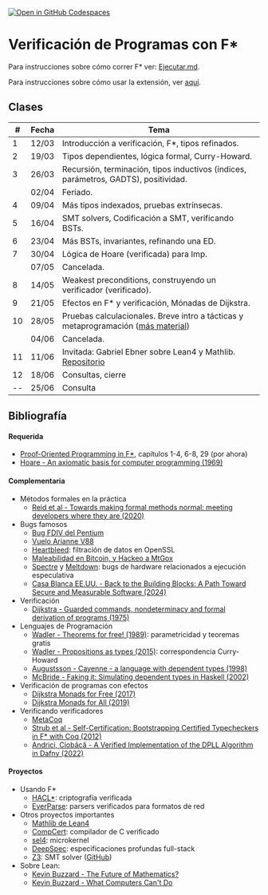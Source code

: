 <a href='https://codespaces.new/mtzguido/verificacion-con-fstar-2024' target="_blank" rel="noreferrer noopener"><img src='https://github.com/codespaces/badge.svg' alt='Open in GitHub Codespaces' style='max-width: 100%;'></a>

# Verificación de Programas con F\*

Para instrucciones sobre cómo correr F* ver: [Ejecutar.md](./Ejecutar.md).

Para instrucciones sobre cómo usar la extensión, ver [aquí](https://github.com/FStarLang/fstar-vscode-assistant?tab=readme-ov-file#basic-navigation).

## Clases

| # |  Fecha | Tema                        |
|---|--------|-----------------------------|
|  1 | 12/03 | Introducción a verificación, F*, tipos refinados.
|  2 | 19/03 | Tipos dependientes, lógica formal, Curry-Howard.
|  3 | 26/03 | Recursión, terminación, tipos inductivos (índices, parámetros, GADTS), positividad.
|    | 02/04 | Feriado.
|  4 | 09/04 | Más tipos indexados, pruebas extrínsecas.
|  5 | 16/04 | SMT solvers, Codificación a SMT, verificando BSTs.
|  6 | 23/04 | Más BSTs, invariantes, refinando una ED.
|  7 | 30/04 | Lógica de Hoare (verificada) para Imp.
|    | 07/05 | Cancelada.
|  8 | 14/05 | Weakest preconditions, construyendo un verificador (verificado).
|  9 | 21/05 | Efectos en F\* y verificación, Mónadas de Dijkstra.
| 10 | 28/05 | Pruebas calculacionales. Breve intro a tácticas y metaprogramación ([más material](https://fstar-lang.org/eci2019/))
|    | 04/06 | Cancelada.
| 11 | 11/06 | Invitada: Gabriel Ebner sobre Lean4 y Mathlib. [Repositorio](https://github.com/gebner/vcf24-lean)
| 12 | 18/06 | Consultas, cierre
| -- | 25/06 | Consulta

## Bibliografía

#### Requerida

- [Proof-Oriented Programming in F\*](https://fstar-lang.org/tutorial/proof-oriented-programming-in-fstar.pdf), capítulos 1-4, 6-8, 29 (por ahora)
- [Hoare - An axiomatic basis for computer programming (1969)](https://dl.acm.org/doi/10.1145/363235.363259)

#### Complementaria

- Métodos formales en la práctica
  - [Reid et al - Towards making formal methods normal: meeting developers where they are (2020)](https://arxiv.org/abs/2010.16345)
- Bugs famosos
  - [Bug FDIV del Pentium](https://en.wikipedia.org/wiki/Pentium_FDIV_bug)
  - [Vuelo Arianne V88](https://en.wikipedia.org/wiki/Ariane_flight_V88)
  - [Heartbleed](https://heartbleed.com/): filtración de datos en OpenSSL
  - [Maleabilidad en Bitcoin, y Hackeo a MtGox](https://arxiv.org/abs/1403.6676)
  - [Spectre](https://spectreattack.com/spectre.pdf)
     y [Meltdown](https://meltdownattack.com/meltdown.pdf): bugs de hardware relacionados a ejecución especulativa
  - [Casa Blanca EE.UU. - Back to the Building Blocks: A Path Toward Secure and Measurable Software (2024)](https://www.whitehouse.gov/wp-content/uploads/2024/02/Final-ONCD-Technical-Report.pdf)
- Verificación
  - [Dijkstra - Guarded commands, nondeterminacy and formal derivation of programs (1975)](https://dl.acm.org/doi/10.1145/360933.360975)
- Lenguajes de Programación
  - [Wadler - Theorems for free! (1989)](https://www2.cs.sfu.ca/CourseCentral/831/burton/Notes/July14/free.pdf): parametricidad y teoremas gratis
  - [Wadler - Propositions as types (2015)](https://www.youtube.com/watch?v=IOiZatlZtGU): correspondencia Curry-Howard
  - [Augustsson - Cayenne - a language with dependent types (1998)](https://dl.acm.org/doi/pdf/10.1145/289423.289451)
  - [McBride - Faking it: Simulating dependent types in Haskell (2002)](https://www.cambridge.org/core/journals/journal-of-functional-programming/article/faking-it-simulating-dependent-types-in-haskell/A904B84CA962F2D75578445B703F199A)
- Verificación de programas con efectos
  - [Dijkstra Monads for Free (2017)](https://arxiv.org/abs/1608.06499)
  - [Dijkstra Monads for All (2019)](https://arxiv.org/abs/1903.01237)
- Verificando verificadores
  - [MetaCoq](https://metacoq.github.io/)
  - [Strub et al - Self-Certification: Bootstrapping Certified Typecheckers in F* with Coq (2012)](https://www.microsoft.com/en-us/research/publication/self-certification-bootstrapping-certified-typecheckers-in-f-with-coq/)
  - [Andrici, Ciobâcă - A Verified Implementation of the DPLL Algorithm in Dafny (2022)](https://www.mdpi.com/2227-7390/10/13/2264)

#### Proyectos

- Usando F\*
  - [HACL\*](https://github.com/hacl-star/hacl-star): criptografía verificada
  - [EverParse](https://www.microsoft.com/en-us/research/blog/everparse-hardening-critical-attack-surfaces-with-formally-proven-message-parsers/): parsers verificados para formatos de red
- Otros proyectos importantes
  - [Mathlib de Lean4](https://github.com/leanprover-community/mathlib4)
  - [CompCert](https://compcert.org/): compilador de C verificado
  - [sel4](https://sel4.systems/): microkernel
  - [DeepSpec](https://deepspec.org/main): especificaciones profundas full-stack
  - [Z3](https://www.microsoft.com/en-us/research/project/z3-3/): SMT solver ([GitHub](https://github.com/z3prover/z3))
- Sobre Lean:
  - [Kevin Buzzard - The Future of Mathematics?](https://www.youtube.com/watch?v=Dp-mQ3HxgDE)
  - [Kevin Buzzard - What Computers Can't Do](https://www.youtube.com/watch?v=jQPb7DRMoZY)
